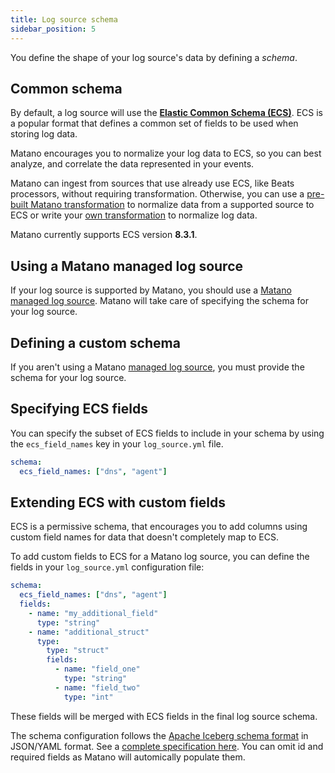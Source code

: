 ```yaml
---
title: Log source schema
sidebar_position: 5
---
```


You define the shape of your log source's data by defining a _schema_.

## Common schema

By default, a log source will use the [**Elastic Common Schema (ECS)**](https://www.elastic.co/guide/en/ecs/current/ecs-reference.html). ECS is a popular format that defines a common set of fields to be used when storing log data.

Matano encourages you to normalize your log data to ECS, so you can best analyze, and correlate the data represented in your events.

Matano can ingest from sources that use already use ECS, like Beats processors, without requiring transformation. Otherwise, you can use a [pre-built Matano transformation](./managed/index.mdx) to normalize data from a supported source to ECS or write your [own transformation](./transformation.md) to normalize log data.

Matano currently supports ECS version **8.3.1**.

## Using a Matano managed log source

If your log source is supported by Matano, you should use a [Matano managed log source](./managed/index.mdx). Matano will take care of specifying the schema for your log source.

## Defining a custom schema

If you aren't using a Matano [managed log source](./managed/index.mdx), you must provide the schema for your log source.

## Specifying ECS fields

You can specify the subset of ECS fields to include in your schema by using the `ecs_field_names` key in your `log_source.yml` file.

```yml
schema:
  ecs_field_names: ["dns", "agent"]
```

## Extending ECS with custom fields

ECS is a permissive schema, that encourages you to add columns using custom field names for data that doesn't completely map to ECS.

To add custom fields to ECS for a Matano log source, you can define the fields in your `log_source.yml` configuration file:

```yml
schema:
  ecs_field_names: ["dns", "agent"]
  fields:
    - name: "my_additional_field"
      type: "string"
    - name: "additional_struct"
      type:
        type: "struct"
        fields:
          - name: "field_one"
            type: "string"
          - name: "field_two"
            type: "int"
```

These fields will be merged with ECS fields in the final log source schema.

The schema configuration follows the [Apache Iceberg schema format](https://iceberg.apache.org/spec/#schemas) in JSON/YAML format. See a [complete specification here](https://iceberg.apache.org/spec/#schemas). You can omit id and required fields as Matano will automically populate them.
